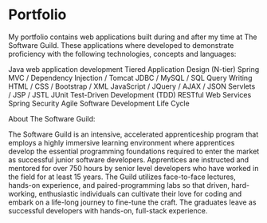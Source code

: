 # Portfolio

My portfolio contains web applications built during and after my time at The Software Guild. These applications where developed to demonstrate proficiency with the following technologies, concepts and languages:

Java web application development
Tiered Application Design (N-tier)
Spring MVC / Dependency Injection / Tomcat
JDBC / MySQL / SQL Query Writing
HTML / CSS / Bootstrap / XML
JavaScript / JQuery / AJAX / JSON
Servlets / JSP / JSTL 
JUnit Test-Driven Development (TDD)	
RESTful Web Services
Spring Security
Agile Software Development Life Cycle


About The Software Guild:

The Software Guild is an intensive, accelerated apprenticeship program that employs a highly immersive learning environment where apprentices develop the essential programming foundations required to enter the market as successful junior software developers. Apprentices are instructed and mentored for over 750 hours by senior level developers who have worked in the field for at least 15 years. The Guild utilizes face-to-face lectures, hands-on experience, and paired-programming labs so that driven, hard-working, enthusiastic individuals can cultivate their love for coding and embark on a life-long journey to fine-tune the craft. The graduates leave as successful developers with hands-on, full-stack experience.
